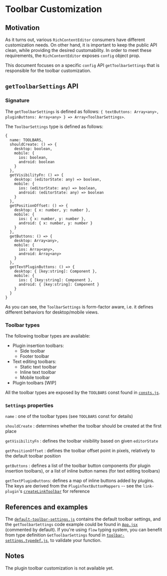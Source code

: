 # Toolbar Customization

## Motivation
As it turns out, various `RichContentEditor` consumers have different customization needs. On other hand, it is important to keep the public API clean, while providing the desired customability. In order to meet these requirements, the `RichContentEditor` exposes `config` object prop.

This document focuses on a specific `config` API `getToolbarSettings` that is responsible for the toolbar customization.
## `getToolbarSettings` API
### Signature
The `getToolbarSettings` is defined as follows: `{ textButtons: Array<any>, pluginButtons: Array<any> } => Array<ToolbarSettings>`.

The `ToolbarSettings` type is defined as follows:
```
{
  name: TOOLBARS,
  shouldCreate: () => {
    desktop: boolean,
    mobile: {
      ios: boolean,
      android: boolean
    }
  },
  getVisibilityFn: () => {
    desktop: (editorState: any) => boolean,
    mobile: {
      ios: (editorState: any) => boolean,
      android: (editorState: any) => boolean
    }
  },
  getPositionOffset: () => {
    desktop: { x: number, y: number },
    mobile: {
      ios: { x: number, y: number },
      android: { x: number, y: number }
    }
  },
  getButtons: () => {
    desktop: Array<any>,
    mobile: {
      ios: Array<any>,
      android: Array<any>
    }
  },
  getTextPluginButtons: () => {
    desktop: { [key:string]: Component },
    mobile: {
      ios: { [key:string]: Component },
      android: { [key:string]: Component }
    }
  }
}
```
As you can see, the `ToolbarSettings` is form-factor aware, i.e. it defines different behaviors for desktop/mobile views.
### Toolbar types
The following toolbar types are available:
  * Plugin insertion toolbars:
    * Side toolbar
    * Footer toolbar
  * Text editing toolbars:
    * Static text toolbar
    * Inline text toolbar
    * Mobile toolbar
  * Plugin toolbars [WIP]

All the toolbar types are exposed by the `TOOLBARS` const found in [`consts.js`](https://github.com/wix-incubator/rich-content/blob/develop/packages/common/src/consts.js).

### `Settings` properties
`name` : one of the toolbar types (see `TOOLBARS` const for details)

`shouldCreate` : determines whether the toolbar should be created at the first place

`getVisibilityFn` : defines the toolbar visibility based on given `editorState`

`getPositionOffset` : defines the toolbar offset point in pixels, relatively to the default toolbar position

`getButtons` : defines a list of the toolbar button components (for plugin insertion toolbars), or a list of inline button names (for text editing toolbars)

`getTextPluginButtons`: defines a map of inline buttons added by plugins. The keys are derived from the `PluginTextButtonMappers` -- see the `link-plugin`'s [`createLinkToolbar`](https://github.com/wix-incubator/rich-content/blob/develop/packages/plugin-link/src/toolbar/createLinkToolbar.js) for reference

## References and examples
The [`default-toolbar-settings.js`](https://github.com/wix-incubator/rich-content/blob/develop/packages/editor/src/RichContentEditor/Toolbars/default-toolbar-settings.js) contains the default toolbar settings, and the `getToolbarSettings` code example could be found in [`App.jsx`](https://github.com/wix-incubator/rich-content/blob/develop/examples/editor/src/App.jsx) (commented by default). If you're using `flow` typing system, you can benefit from type definition `GetToolbarSettings` found in [`toolbar-settings.typedef.js`](`https://github.com/wix-incubator/rich-content/blob/develop/flow-typed/toolbar-settings.typedef.js`), to validate your function.

## Notes
The plugin toolbar customization is not available yet.


